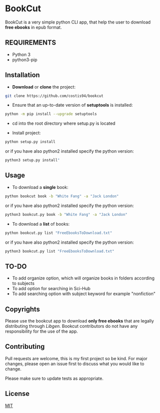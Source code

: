 ﻿# BookCut

BookCut is a very simple python CLI app, that help the user to download **free ebooks** in epub format.



## REQUIREMENTS

* Python 3
* python3-pip


## Installation

*    **Download** or **clone** the project:

```bash
git clone https://github.com/costis94/bookcut
```

* Ensure that an up-to-date version of **setuptools** is installed:
```bash
python -m pip install --upgrade setuptools
```

* cd into the root directory where setup.py is located

* Install project:

```bash
python setup.py install
```
or if you have also python2 installed specify the python version:

```bash
python3 setup.py install"
```


## Usage

* To download a **single** book:
```bash
python bookcut book -b "White Fang" -a "Jack London"
```
or if you have also python2 installed specify the python version:

```bash
python3 bookcut.py book -b "White Fang" -a "Jack London"
```

* To download a **list** of books:
```bash
python bookcut.py list "FreeEbooksToDownload.txt"
```
or if you have also python2 installed specify the python version:
```bash
python3 bookcut.py list "FreeEbooksToDownload.txt"
```

## TO-DO
* To add organize option, which will organize books in folders according to subjects
* To add option for searching in Sci-Hub
* To add searching option with subject keyword for example "nonfiction"

## Copyrights
Please use the bookcut app to download **only free ebooks** that are legally distributing through *Libgen.*
Bookcut contributors do not have any responsibility for the use of the app.
## Contributing
Pull requests are welcome, this is my first project so be kind.
For major changes, please open an issue first to discuss what you would like to change.

Please make sure to update tests as appropriate.

## License
[MIT](https://choosealicense.com/licenses/mit/)
